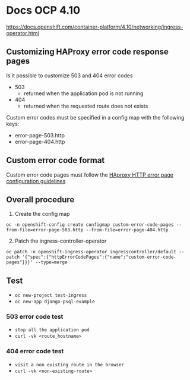# Docs OCP 4.10 
https://docs.openshift.com/container-platform/4.10/networking/ingress-operator.html

## Customizing HAProxy error code response pages

Is it possible to customize 503 and 404 error codes

- 503
  - returned when the application pod is not running
- 404
  - returned when the requested route does not exists

Custom error codes must be specified in a config map with the following keys:

- error-page-503.http
- error-page-404.http

## Custom error code format

Custom error code pages must follow the [HAproxy HTTP error page configuration guidelines](https://www.haproxy.com/documentation/hapee/latest/configuration/config-sections/http-errors/)


## Overall procedure 

1) Create the config map

```
oc -n openshift-config create configmap custom-error-code-pages --from-file=error-page-503.http --from-file=error-page-404.http
```

2) Patch the ingress-controller-operator

```
oc patch -n openshift-ingress-operator ingresscontroller/default --patch '{"spec":{"httpErrorCodePages":{"name":"custom-error-code-pages"}}}' --type=merge
```

## Test

-  ```oc new-project test-ingress```
-  ```oc new-app django-psql-example```

### 503 error code test

- ```stop all the application pod```
- ```curl -vk <route_hostname>```

### 404 error code test

- ```visit a non existing route in the browser```
- ```curl -vk <non-existing-route>```

